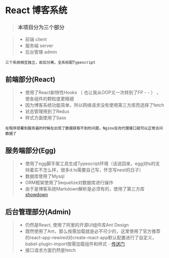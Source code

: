 # React 博客系统

> ### 本项目分为三个部分

> - 前端 client
> - 服务端 server
> - 后台管理 admin

`三个系统相互独立，前后分离，全系标配Typescript`

## 前端部分(React)
> - 使用了React新特性Hooks （ 也让我从OOP又一次转到了FP - - ） ，使各组件的颗粒度更精细
> - 因为博客系统功能简单，所以网络请求没有使用第三方库而选择了fetch
> - 状态管理用到了Redux
> - 样式方面使用了Sass

`
  在程序部署到服务器的时候在出现了数据获取不到的问题，Nginx反向代理接口就可以正常访问数据了
`

## 服务端部分(Egg)
> - 使用了egg脚手架工具生成Typescript环境（话说回来，egg对ts的支持着实不怎么样，很多d.ts需要自己写，怀念写nest的日子）
> - 数据库使用了Mysql
> - ORM框架使用了Sequelize对数据库进行操作
> - 由于是博客系统Markdown解析是必须有的，使用了第三方库[showdown](href="https://github.com/showdownjs/showdown")

## 后台管理部分(Admin)
> - 仍然是React, 使用了阿里的开源UI组件库Ant Design
> - 既然使用了Ant，那么按需加载就是必不可少的，这里使用了官方推荐的react-app-rewired对create-react-app默认配置进行了自定义，babel-plugin-import按需加载组件和样式 - [传送门](https://ant.design/docs/react/use-in-typescript-cn)
> - 接口请求方面仍然是fetch
